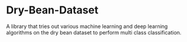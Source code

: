 # Dry-Bean-Dataset
A library that tries out various machine learning and deep learning algorithms on the dry bean dataset to perform multi class classification.
